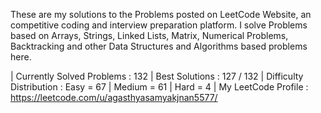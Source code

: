 These are my solutions to the Problems posted on LeetCode Website, an competitive coding and interview preparation platform. 
I solve Problems based on Arrays, Strings, Linked Lists, Matrix, Numerical Problems, Backtracking and other Data Structures and Algorithms based problems here.

| Currently Solved Problems : 132
| Best Solutions : 127 / 132
| Difficulty Distribution : 
                             Easy = 67
                           | Medium = 61
                           | Hard = 4 | 
 My LeetCode Profile : https://leetcode.com/u/agasthyasamyakjnan5577/

